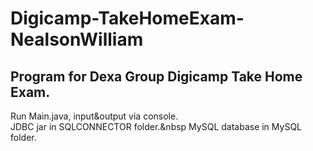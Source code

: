 # Digicamp-TakeHomeExam-NealsonWilliam
Program for Dexa Group Digicamp Take Home Exam.
----------------------------------------------------------
Run Main.java, input&output via console.<br/>
JDBC jar in SQLCONNECTOR folder.&nbsp
MySQL database in MySQL folder.
